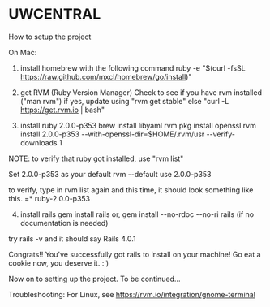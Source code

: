 UWCENTRAL
=============

How to setup the project

On Mac:

1) install homebrew with the following command
ruby -e "$(curl -fsSL https://raw.github.com/mxcl/homebrew/go/install)"

2) get RVM (Ruby Version Manager)
Check to see if you have rvm installed ("man rvm")
if yes, update using "rvm get stable"
else "curl -L https://get.rvm.io | bash"

3) install ruby 2.0.0-p353
brew install libyaml
rvm pkg install openssl
rvm install 2.0.0-p353 --with-openssl-dir=$HOME/.rvm/usr --verify-downloads 1

NOTE: to verify that ruby got installed, use "rvm list"

Set 2.0.0-p353 as your default
rvm --default use 2.0.0-p353

to verify, type in rvm list again and this time, it should look something like this. =* ruby-2.0.0-p353

4) install rails
gem install rails
or, gem install --no-rdoc --no-ri rails (if no documentation is needed)

try rails -v and it should say Rails 4.0.1

Congrats!! You've successfully got rails to install on your machine! Go eat a cookie now, you deserve it. :')

Now on to setting up the project. To be continued...


Troubleshooting:
For Linux, see https://rvm.io/integration/gnome-terminal
